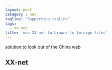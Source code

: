 ```yaml
---
layout: post
category : net
tagline: "Supporting tagline"
tags:
  - xx-net
title: 'use XX-net to brower to foreign files'
---
```


solution to look out of the China web


<!--more-->

## XX-net
